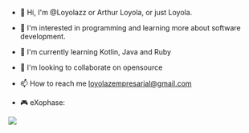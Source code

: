 - 👋 Hi, I'm @Loyolazz or Arthur Loyola, or just Loyola.
- 👀 I'm interested in programming and learning more about software development.
- 🌱 I'm currently learning Kotlin, Java and Ruby
- 💞️ I'm looking to collaborate on opensource
- 📫 How to reach me loyolazempresarial@gmail.com

- 🎮 eXophase:

<a href="https://www.exophase.com/user/loyolaz/"><img src="https://card.exophase.com/2/0/219463.png?1687121008"></a>


<!---
Loyolazz/Loyolazz is a ✨ special ✨ repository because its `README.md` (this file) appears on your GitHub profile.
You can click the Preview link to take a look at your changes.
--->


